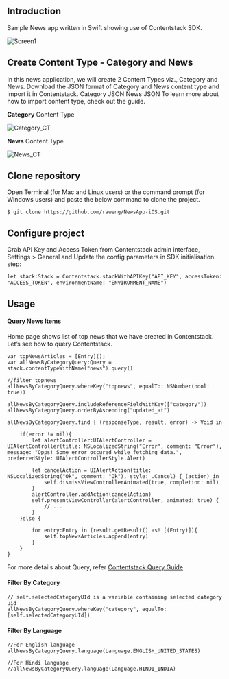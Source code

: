 ## Introduction
Sample News app written in Swift showing use of Contentstack SDK.

![Screen1][1]
 
## Create Content Type - Category and News
In this news application, we will create 2 Content Types viz., Category and News. Download the JSON format of Category and News content type and import it in Contentstack.
Category JSON
News JSON 
  To learn more about how to import content type, check out the guide.

**Category** Content Type

![Category_CT][2]

**News** Content Type

![News_CT][3]

## Clone repository

Open Terminal (for Mac and Linux users) or the command prompt (for Windows users) and paste the below command to clone the project.

    $ git clone https://github.com/raweng/NewsApp-iOS.git

## Configure project
Grab API Key and Access Token from Contentstack admin interface, Settings > General and Update the config parameters in SDK initialisation step:

    let stack:Stack = Contentstack.stackWithAPIKey("API_KEY", accessToken: "ACCESS_TOKEN", environmentName: "ENVIRONMENT_NAME")

## Usage

#### Query News Items 
Home page shows list of top news that we have created in Contentstack. Let’s see how to query Contentstack. 

    var topNewsArticles = [Entry]();
    var allNewsByCategoryQuery:Query = stack.contentTypeWithName("news").query()
    
    //filter topnews
    allNewsByCategoryQuery.whereKey("topnews", equalTo: NSNumber(bool: true))
    
    allNewsByCategoryQuery.includeReferenceFieldWithKey(["category"])
    allNewsByCategoryQuery.orderByAscending("updated_at")
    
    allNewsByCategoryQuery.find { (responseType, result, error) -> Void in
        
        if(error != nil){
            let alertController:UIAlertController = UIAlertController(title: NSLocalizedString("Error", comment: "Error"), message: "Opps! Some error occured while fetching data.", preferredStyle: UIAlertControllerStyle.Alert)
            
            let cancelAction = UIAlertAction(title: NSLocalizedString("Ok", comment: "Ok"), style: .Cancel) { (action) in
                self.dismissViewControllerAnimated(true, completion: nil)
            }
            alertController.addAction(cancelAction)
            self.presentViewController(alertController, animated: true) {
                // ...
            }
        }else {
            
            for entry:Entry in (result.getResult() as! [(Entry)]){
                self.topNewsArticles.append(entry)
            }
        }
    }
For more details about Query, refer [Contentstack Query Guide][0] 

#### Filter By Category
    // self.selectedCategoryUId is a variable containing selected category uid
    allNewsByCategoryQuery.whereKey("category", equalTo: [self.selectedCategoryUId])

#### Filter By Language 
    //For English language
    allNewsByCategoryQuery.language(Language.ENGLISH_UNITED_STATES)
    
    //For Hindi language
    //allNewsByCategoryQuery.language(Language.HINDI_INDIA)
    
[0]: <http://csdocs.builtapp.io/developer/ios/query-guide>
  [1]: https://api.contentstack.io/v2/assets/567180332b84a7fe5f23fc44/download?uid=bltdbd68f89ff7c253d&AUTHTOKEN=bltefb4f32b56206d8e5bc6cb9e
  [2]: https://api.contentstack.io/v2/assets/56b85f310ea5e91f35d9ffbb/download?uid=blt0ef50bfc28445d08&AUTHTOKEN=bltbfb694c915ad7c3b24584a7b
  [3]: https://api.contentstack.io/v1/uploads/56b85f390ea5e91f35d9ffc6/download?uid=blt04d8d8e7c7c632c5&AUTHTOKEN=bltefb4f32b56206d8e5bc6cb9e
  [4]: http://contentstackiossdk.builtapp.io/csio-quickstart.zip
